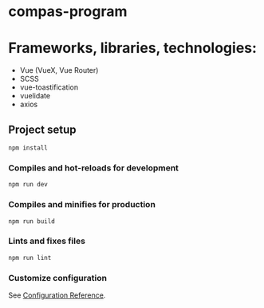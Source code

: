 # compas-program

# Frameworks, libraries, technologies:

-   Vue (VueX, Vue Router)
-   SCSS
-   vue-toastification
-   vuelidate
-   axios

## Project setup

```
npm install
```

### Compiles and hot-reloads for development

```
npm run dev
```

### Compiles and minifies for production

```
npm run build
```

### Lints and fixes files

```
npm run lint
```

### Customize configuration

See [Configuration Reference](https://cli.vuejs.org/config/).
